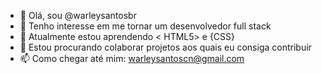 - 👋 Olá, sou @warleysantosbr
- 👀 Tenho interesse em me tornar um desenvolvedor full stack
- 🌱 Atualmente estou aprendendo < HTML5> e {CSS}
- 💞️ Estou procurando colaborar projetos aos quais eu consiga contribuir
- 📫 Como chegar até mim: warleysantoscn@gmail.com

<!---
warleysantosbr/warleysantosbr is a ✨ special ✨ repository because its `README.md` (this file) appears on your GitHub profile.
You can click the Preview link to take a look at your changes.
--->
